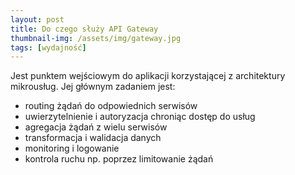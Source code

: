 ```yaml
---
layout: post
title: Do czego służy API Gateway
thumbnail-img: /assets/img/gateway.jpg
tags: [wydajność]
---
```


Jest punktem wejściowym do aplikacji korzystającej z architektury mikrousług. Jej głównym zadaniem jest:
- routing żądań do odpowiednich serwisów
- uwierzytelnienie i autoryzacja chroniąc dostęp do usług
- agregacja żądań z wielu serwisów
- transformacja i walidacja danych
- monitoring i logowanie
- kontrola ruchu np. poprzez limitowanie żądań
